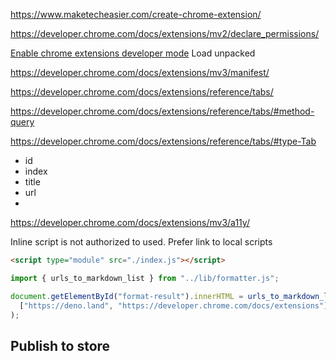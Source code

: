https://www.maketecheasier.com/create-chrome-extension/

https://developer.chrome.com/docs/extensions/mv2/declare_permissions/

[Enable chrome extensions developer mode](chrome://extensions/)
Load unpacked

https://developer.chrome.com/docs/extensions/mv3/manifest/



https://developer.chrome.com/docs/extensions/reference/tabs/

https://developer.chrome.com/docs/extensions/reference/tabs/#method-query

https://developer.chrome.com/docs/extensions/reference/tabs/#type-Tab

- id
- index
- title
- url
- 


https://developer.chrome.com/docs/extensions/mv3/a11y/

Inline script is not authorized to used. Prefer link to local scripts

```html
<script type="module" src="./index.js"></script>
```

```js
import { urls_to_markdown_list } from "../lib/formatter.js";

document.getElementById("format-result").innerHTML = urls_to_markdown_list(
  ["https://deno.land", "https://developer.chrome.com/docs/extensions"],
);

```

## Publish to store

